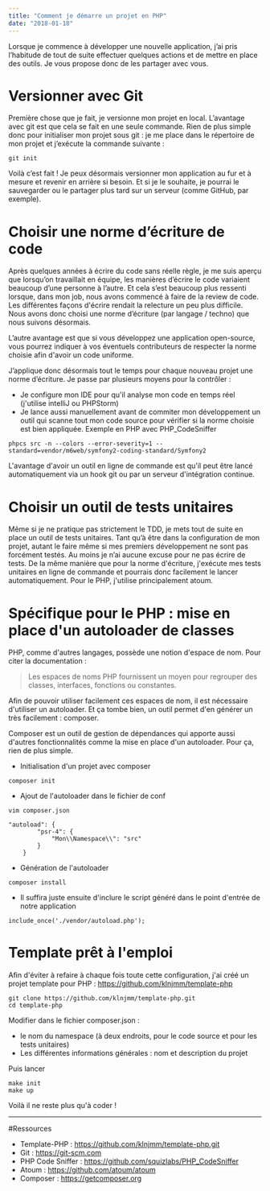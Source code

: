 ```yaml
---
title: "Comment je démarre un projet en PHP"
date: "2018-01-18"
---
```


Lorsque je commence à développer une nouvelle application, j’ai pris l’habitude de tout de suite effectuer quelques actions et de mettre en place des outils. Je vous propose donc de les partager avec vous.

# Versionner avec Git
Première chose que je fait, je versionne mon projet en local. L’avantage avec git est que cela se fait en une seule commande. Rien de plus simple donc pour initialiser mon projet sous git : je me place dans le répertoire de mon projet et j’exécute la commande suivante :

```
git init
```

Voilà c’est fait ! Je peux désormais versionner mon application au fur et à mesure et revenir en arrière si besoin. Et si je le souhaite, je pourrai le sauvegarder ou le partager plus tard sur un serveur (comme GitHub, par exemple).

# Choisir une norme d’écriture de code

Après quelques années à écrire du code sans réelle règle, je me suis aperçu que lorsqu’on travaillait en équipe, les manières d’écrire le code variaient beaucoup d’une personne à l’autre. Et cela s’est beaucoup plus ressenti lorsque, dans mon job, nous avons commencé à faire de la review de code. Les différentes façons d'écrire rendait la relecture un peu plus difficile. Nous avons donc choisi une norme d’écriture (par langage / techno) que nous suivons désormais.

L’autre avantage est que si vous développez une application open-source, vous pourrez indiquer à vos éventuels contributeurs de respecter la norme choisie afin d'avoir un code uniforme.

J’applique donc désormais tout le temps pour chaque nouveau projet une norme d’écriture. Je passe par plusieurs moyens pour la contrôler :
* Je configure mon IDE pour qu'il analyse mon code en temps réel (j'utilise intelliJ ou PHPStorm)
* Je lance aussi manuellement avant de commiter mon développement un outil qui scanne tout mon code source pour vérifier si la norme choisie est bien appliquée. Exemple en PHP avec PHP_CodeSniffer
```
phpcs src -n --colors --error-severity=1 --standard=vendor/m6web/symfony2-coding-standard/Symfony2
```

L'avantage d'avoir un outil en ligne de commande est qu'il peut être lancé automatiquement via un hook git ou par un serveur d'intégration continue.

# Choisir un outil de tests unitaires 

Même si je ne pratique pas strictement le TDD, je mets tout de suite en place un outil de tests unitaires. Tant qu’à être dans la configuration de mon projet, autant le faire même si mes premiers développement ne sont pas forcément testés. Au moins je n’ai aucune excuse pour ne pas écrire de tests. 
De la même manière que pour la norme d'écriture, j'exécute mes tests unitaires en ligne de commande et pourrais donc facilement le lancer automatiquement.
Pour le PHP, j'utilise principalement atoum.

# Spécifique pour le PHP : mise en place d'un autoloader de classes

PHP, comme d'autres langages, possède une notion d'espace de nom. Pour citer la documentation :
> Les espaces de noms PHP fournissent un moyen pour regrouper des classes, interfaces, fonctions ou constantes. 

Afin de pouvoir utiliser facilement ces espaces de nom, il est nécessaire d'utiliser un autoloader. Et ça tombe bien, un outil permet d'en générer un très facilement : composer.

Composer est un outil de gestion de dépendances qui apporte aussi d'autres fonctionnalités comme la mise en place d'un autoloader. Pour ça, rien de plus simple.

* Initialisation d'un projet avec composer
```
composer init
```

* Ajout de l'autoloader dans le fichier de conf
```
vim composer.json
```
```
"autoload": {
        "psr-4": {
            "Mon\\Namespace\\": "src"
        }
    }
```

* Génération de l'autoloader
```
composer install
```

* Il suffira juste ensuite d'inclure le script généré dans le point d'entrée de notre application
```
include_once('./vendor/autoload.php');
```

# Template prêt à l'emploi
Afin d'éviter à refaire à chaque fois toute cette configuration, j'ai créé un projet template pour PHP : https://github.com/klnjmm/template-php

```
git clone https://github.com/klnjmm/template-php.git
cd template-php
```

Modifier dans le fichier composer.json :
* le nom du namespace (à deux endroits, pour le code source et pour les tests unitaires)
* Les différentes informations générales : nom et description du projet

Puis lancer
```
make init
make up
```

Voilà il ne reste plus qu'à coder !

---

#Ressources
* Template-PHP : https://github.com/klnjmm/template-php.git
* Git : https://git-scm.com
* PHP Code Sniffer : https://github.com/squizlabs/PHP_CodeSniffer
* Atoum : https://github.com/atoum/atoum
* Composer : https://getcomposer.org